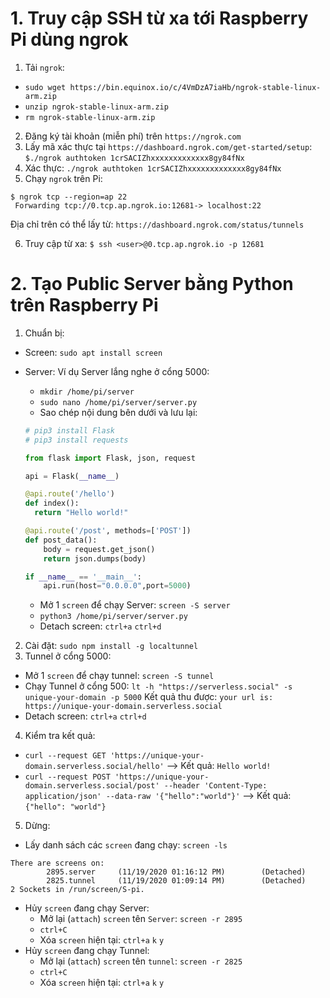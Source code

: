 # 1. Truy cập SSH từ xa tới Raspberry Pi dùng ngrok
1. Tải `ngrok`:

- `sudo wget https://bin.equinox.io/c/4VmDzA7iaHb/ngrok-stable-linux-arm.zip`
- `unzip ngrok-stable-linux-arm.zip`
- `rm ngrok-stable-linux-arm.zip`

2. Đăng ký tài khoản (miễn phí) trên `https://ngrok.com`
3. Lấy mã xác thực tại `https://dashboard.ngrok.com/get-started/setup`:
`$./ngrok authtoken 1crSACIZhxxxxxxxxxxxxx8gy84fNx`
4. Xác thực: `./ngrok authtoken 1crSACIZhxxxxxxxxxxxxx8gy84fNx`
5. Chạy `ngrok` trên Pi:
```
$ ngrok tcp --region=ap 22
 Forwarding tcp://0.tcp.ap.ngrok.io:12681-> localhost:22
```
Địa chỉ trên có thể lấy từ: `https://dashboard.ngrok.com/status/tunnels`

6. Truy cập từ xa:
```$ ssh <user>@0.tcp.ap.ngrok.io -p 12681```

# 2. Tạo Public Server bằng Python trên Raspberry Pi
1. Chuẩn bị:

- Screen: `sudo apt install screen`

- Server: Ví dụ Server lắng nghe ở cổng 5000:
    - `mkdir /home/pi/server`
    - `sudo nano /home/pi/server/server.py`
    - Sao chép nội dung bên dưới và lưu lại:
    ``` python
    # pip3 install Flask
    # pip3 install requests

    from flask import Flask, json, request

    api = Flask(__name__)

    @api.route('/hello')
    def index():
      return "Hello world!" 

    @api.route('/post', methods=['POST'])
    def post_data():
        body = request.get_json()
        return json.dumps(body)

    if __name__ == '__main__':
        api.run(host="0.0.0.0",port=5000)
    ```
    - Mở 1 `screen` để chạy Server: `screen -S server`
    - `python3 /home/pi/server/server.py`
    - Detach screen: `ctrl+a` `ctrl+d`

2. Cài đặt: `sudo npm install -g localtunnel`
3. Tunnel ở cổng 5000:

- Mở 1 `screen` để chạy tunnel: `screen -S tunnel`
- Chạy Tunnel ở cổng 500: `lt -h "https://serverless.social" -s unique-your-domain -p 5000`
    Kết quả thu được: `your url is: https://unique-your-domain.serverless.social`
- Detach screen: `ctrl+a` `ctrl+d`

4. Kiểm tra kết quả:

- `curl --request GET 'https://unique-your-domain.serverless.social/hello'` --> Kết quả: `Hello world!`
- `curl --request POST 'https://unique-your-domain.serverless.social/post' --header 'Content-Type: application/json' --data-raw '{"hello":"world"}'` --> Kết quả: `{"hello": "world"}`

5. Dừng:

- Lấy danh sách các `screen` đang chạy: `screen -ls`
```
There are screens on:
        2895.server     (11/19/2020 01:16:12 PM)        (Detached)
        2825.tunnel     (11/19/2020 01:09:14 PM)        (Detached)
2 Sockets in /run/screen/S-pi.
```

- Hủy `screen` đang chạy Server:
    + Mở lại (`attach`) `screen` tên `Server`: `screen -r 2895`
    + `ctrl+C`
    + Xóa `screen` hiện tại: `ctrl+a` `k` `y`
- Hủy `screen` đang chạy Tunnel:
    + Mở lại (`attach`) `screen` tên `tunnel`: `screen -r 2825`
    + `ctrl+C`
    + Xóa `screen` hiện tại: `ctrl+a` `k` `y`
